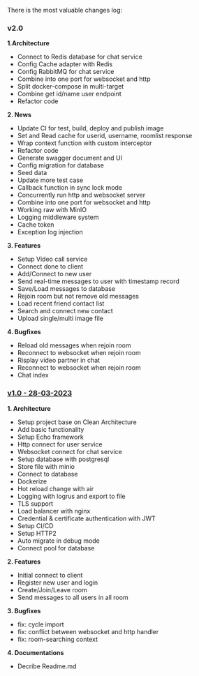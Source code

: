 There is the most valuable changes log:

### v2.0

**1.Architecture**

- Connect to Redis database for chat service
- Config Cache adapter with Redis
- Config RabbitMQ for chat service
- Combine into one port for websocket and http
- Split docker-compose in multi-target
- Combine get id/name user endpoint
- Refactor code

**2. News**

- Update CI for test, build, deploy and publish image
- Set and Read cache for userid, username, roomlist response
- Wrap context function with custom interceptor
- Refactor code
- Generate swagger document and UI
- Config migration for database
- Seed data
- Update more test case
- Callback function in sync lock mode
- Concurrently run http and websocket server
- Combine into one port for websocket and http
- Working raw with MinIO
- Logging middleware system
- Cache token
- Exception log injection

**3. Features**

- Setup Video call service
- Connect done to client
- Add/Connect to new user
- Send real-time messages to user with timestamp record
- Save/Load messages to database
- Rejoin room but not remove old messages
- Load recent friend contact list
- Search and connect new contact
- Upload single/multi image file

**4. Bugfixes**

- Reload old messages when rejoin room
- Reconnect to websocket when rejoin room
- Risplay video partner in chat
- Reconnect to websocket when rejoin room
- Chat index

### [v1.0 - 28-03-2023](https://github.com/thuongtruong1009/zoomer/releases/tag/v1.0)

**1. Architecture**

- Setup project base on Clean Architecture
- Add basic functionality
- Setup Echo framework
- Http connect for user service
- Websocket connect for chat service
- Setup database with postgresql
- Store file with minio
- Connect to database
- Dockerize
- Hot reload change with air
- Logging with logrus and export to file
- TLS support
- Load balancer with nginx
- Credential & certificate authentication with JWT
- Setup CI/CD
- Setup HTTP2
- Auto migrate in debug mode
- Connect pool for database

**2. Features**

- Initial connect to client
- Register new user and login
- Create/Join/Leave room
- Send messages to all users in all room

**3. Bugfixes**

- fix: cycle import
- fix: conflict between websocket and http handler
- fix: room-searching context

**4. Documentations**

- Decribe Readme.md
